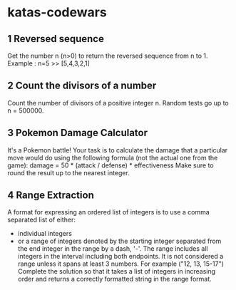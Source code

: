 # katas-codewars

## 1 Reversed sequence
 Get the number n (n>0) to return the reversed sequence from n to 1.
Example : n=5 >> [5,4,3,2,1]

## 2 Count the divisors of a number
Count the number of divisors of a positive integer n.
Random tests go up to n = 500000.

## 3 Pokemon Damage Calculator
It's a Pokemon battle! Your task is to calculate the damage that a particular
move would do using the following formula (not the actual one from the
game):
damage = 50 * (attack / defense) * effectiveness
Make sure to round the result up to the nearest integer.

## 4 Range Extraction
A format for expressing an ordered list of integers is to use a comma
separated list of either:
- individual integers
- or a range of integers denoted by the starting integer separated from
the end integer in the range by a dash, '-'. The range includes all
integers in the interval including both endpoints. It is not considered a
range unless it spans at least 3 numbers. For example ("12, 13,
15-17")
Complete the solution so that it takes a list of integers in increasing order
and returns a correctly formatted string in the range format.
